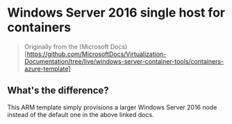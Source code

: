 # Windows Server 2016 single host for containers

> Originally from the (Microsoft Docs)[https://github.com/MicrosoftDocs/Virtualization-Documentation/tree/live/windows-server-container-tools/containers-azure-template]

## What's the difference?

This ARM template simply provisions a larger Windows Server 2016 node instead of the default one in the above linked docs.

